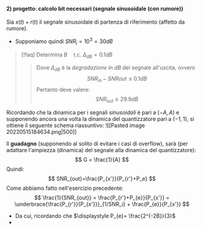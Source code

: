 #### 2) progetto: calcolo bit necessari (segnale sinusoidale (con rumore))
Sia $x(t) + r(t)$ il segnale sinusoidale di partenza di riferimento (affetto da rumore).
- Supponiamo quindi $SNR_{i} = 10^3=30dB$

> [!faq] Determina $B \quad \text{t.c. } \Delta_{dB} = 0.1 dB$
> > Dove $\Delta_{dB}$ è la *degradazione* in $dB$ del segnale all'uscita, ovvero $$SNR_{in}-SNR{out} \leq 0.1dB$$
> > Pertanto deve valere: $$SNR_{out} \geq 29.9 dB$$

Ricordando che la dinamica per i segnali *sinusoidali* è pari a $(-A,A)$ e supponendo ancora una volta la dinamica del quantizzatore pari a $(-1,1)$, si ottiene il seguente schema riassuntivo:
![[Pasted image 20220515184634.png|500]]

Il **guadagno** (supponendo al solito di evitare i casi di overflow), sarà (per adattare l'ampiezza (dinamica) del segnale alla dinamica del quantizzatore):
$$
G = \frac{1}{A}
$$
Quindi:
$$
SNR_{out}=\frac{P_{x'}}{P_{r'}+P_e} 
$$
Come abbiamo fatto nell'esercizio precedente:
$$
\frac{1}{SNR_{out}} = \frac{P_{r'}+P_{e}}{P_{x'}} = \underbrace{\frac{P_{r'}}{P_{x'}}}_{1/SNR_i} + \frac{P_{e}}{P_{x'}}
$$
- Da cui, ricordando che $\displaystyle P_{e}= \frac{2^{-2B}}{3}$
- 